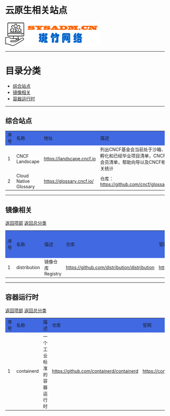# 云原生相关站点

<a href="https://www.sysadm.cn" target="_blank"><img src="./images/sysadm.png"></a>

---
# <a id="catalog">目录分类 </a>
- <a href="#genernal">综合站点</a>
- <a href="#image">镜像相关</a>
- <a href="#cri">容器运行时</a>

---
## <a id="genernal">综合站点</a>
<table>
<tr bgcolor="#4169E1">
    <td>序号</td> <td>名称</td> <td>地址</td> <td>描述</td>
</tr>
<tr>
  <td>1</td> <td>CNCF Landscape</td> <td><a href="https://landscape.cncf.io" target="_blank">https://landscape.cncf.io</a></td>  <td>列出CNCF基金会当前处于沙箱、孵化和已经毕业项目清单，CNCF会员清单，帮助向导以及CNCF相关统计</td>
</tr>
<tr>
  <td>2</td> <td>Cloud Native Glossary</td>
  <td><a href="https://glossary.cncf.io/" target="_blank">https://glossary.cncf.io/</a> </td>
  <td>仓库： <a href="https://github.com/cncf/glossary" target="_blank">https://github.com/cncf/glossary</a> </td>
</tr>
</table>


---
## <a id="image">镜像相关</a>
<a href="#catalog">返回项部</a>     [返回总分类](./README.md)
<table>
<tr bgcolor="#4169E1">
    <td>序号</td> <td>名称</td> <td>描述</td> <td>仓库</td> <td>官网</td><td>使用手册</td><td>状态</td><td>备注</td>
</tr>
<tr>
    <td>1</td> <td>distribution</td><td>镜像仓库Registry</td>
    <td><a href="https://github.com/distribution/distribution" target="_blank">https://github.com/distribution/distribution</a> </td>
    <td><a href="https://distribution.github.io/distribution" target="_blank">https://distribution.github.io/distribution</a> </td>
    <td></td><td>正常</td><td></td>
</tr>

</table>

---
## <a id="cri">容器运行时</a>
<a href="#catalog">返回项部</a>     [返回总分类](./README.md)
<table>
<tr bgcolor="#4169E1">
    <td>序号</td> <td>名称</td> <td>描述</td> <td>仓库</td> <td>官网</td><td>使用手册</td><td>状态</td><td>备注</td>
</tr>
<tr>
    <td>1</td> <td>containerd</td><td>一个工业标准的容器运行时</td>
    <td><a href="https://github.com/containerd/containerd" target="_blank">https://github.com/containerd/containerd</a> </td>
    <td><a href="https://containerd.io" target="_blank">https://containerd.io</a> </td>
    <td><a href="https://containerd.io/docs/" target="_blank">https://containerd.io/docs/</a> </td><td>正常</td><td></td>
</tr>

</table>